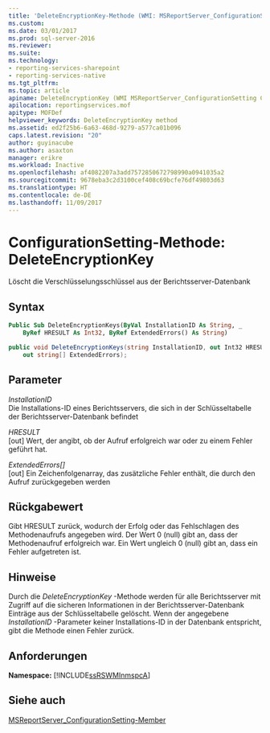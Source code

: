 ```yaml
---
title: 'DeleteEncryptionKey-Methode (WMI: MSReportServer_ConfigurationSetting) | Microsoft-Dokumentation'
ms.custom: 
ms.date: 03/01/2017
ms.prod: sql-server-2016
ms.reviewer: 
ms.suite: 
ms.technology:
- reporting-services-sharepoint
- reporting-services-native
ms.tgt_pltfrm: 
ms.topic: article
apiname: DeleteEncryptionKey (WMI MSReportServer_ConfigurationSetting Class)
apilocation: reportingservices.mof
apitype: MOFDef
helpviewer_keywords: DeleteEncryptionKey method
ms.assetid: ed2f25b6-6a63-468d-9279-a577ca01b096
caps.latest.revision: "20"
author: guyinacube
ms.author: asaxton
manager: erikre
ms.workload: Inactive
ms.openlocfilehash: af4082207a3add7572850672798990a0941035a2
ms.sourcegitcommit: 9678eba3c2d3100cef408c69bcfe76df49803d63
ms.translationtype: HT
ms.contentlocale: de-DE
ms.lasthandoff: 11/09/2017
---
```

# <a name="configurationsetting-method---deleteencryptionkey"></a>ConfigurationSetting-Methode: DeleteEncryptionKey
  Löscht die Verschlüsselungsschlüssel aus der Berichtsserver-Datenbank  
  
## <a name="syntax"></a>Syntax  
  
```vb  
Public Sub DeleteEncryptionKeys(ByVal InstallationID As String, _  
    ByRef HRESULT As Int32, ByRef ExtendedErrors() As String)  
```  
  
```csharp  
public void DeleteEncryptionKeys(string InstallationID, out Int32 HRESULT,   
    out string[] ExtendedErrors);  
```  
  
## <a name="parameters"></a>Parameter  
 *InstallationID*  
 Die Installations-ID eines Berichtsservers, die sich in der Schlüsseltabelle der Berichtsserver-Datenbank befindet  
  
 *HRESULT*  
 [out] Wert, der angibt, ob der Aufruf erfolgreich war oder zu einem Fehler geführt hat.  
  
 *ExtendedErrors[]*  
 [out] Ein Zeichenfolgenarray, das zusätzliche Fehler enthält, die durch den Aufruf zurückgegeben werden  
  
## <a name="return-value"></a>Rückgabewert  
 Gibt HRESULT zurück, wodurch der Erfolg oder das Fehlschlagen des Methodenaufrufs angegeben wird. Der Wert 0 (null) gibt an, dass der Methodenaufruf erfolgreich war. Ein Wert ungleich 0 (null) gibt an, dass ein Fehler aufgetreten ist.  
  
## <a name="remarks"></a>Hinweise  
 Durch die *DeleteEncryptionKey* -Methode werden für alle Berichtsserver mit Zugriff auf die sicheren Informationen in der Berichtsserver-Datenbank Einträge aus der Schlüsseltabelle gelöscht. Wenn der angegebene *InstallationID* -Parameter keiner Installations-ID in der Datenbank entspricht, gibt die Methode einen Fehler zurück.  
  
## <a name="requirements"></a>Anforderungen  
 **Namespace:** [!INCLUDE[ssRSWMInmspcA](../../includes/ssrswminmspca-md.md)]  
  
## <a name="see-also"></a>Siehe auch  
 [MSReportServer_ConfigurationSetting-Member](../../reporting-services/wmi-provider-library-reference/msreportserver-configurationsetting-members.md)  
  
  

